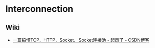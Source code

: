 # Interconnection

## Wiki

- [一篇搞懂TCP、HTTP、Socket、Socket连接池 - 起风了 - CSDN博客](https://blog.csdn.net/liuchaoxuan/article/details/81624311)
